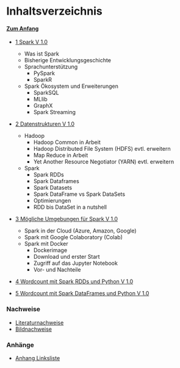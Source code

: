 # Inhaltsverzeichnis 

#### [Zum Anfang](README.md "Hier gelangen Sie zur Startseite")

* [1 Spark V 1.0](01_Spark.md "Einführung in Spark und seinem Ökosystem")
    * Was ist Spark
    * Bisherige Entwicklungsgeschichte
    * Sprachunterstützung
      * PySpark
      * SparkR
    * Spark Ökosystem und Erweiterungen
      * SparkSQL
      * MLlib
      * GraphX
      * Spark Streaming 

* [2 Datenstrukturen V 1.0](02_Datenstrukturen.md "Überblick über grundlegende Datenstrukturen in Spark")
    * Hadoop
      * Hadoop Common in Arbeit
      * Hadoop Distributed File System (HDFS) evtl. erweitern
      * Map Reduce in Arbeit
      * Yet Another Resource Negotiator (YARN) evtl. erweitern
    * Spark
      * Spark RDDs
      * Spark Dataframes 
      * Spark Datasets
      * Spark DataFrame vs Spark DataSets
      * Optimierungen
      * RDD bis DataSet in a nutshell

* [3 Mögliche Umgebungen für Spark V 1.0](03_Mögliche_Umgebungen_für_Spark.md "Überblick über mögliche Umgebungen für 
  Spark")
    * Spark in der Cloud (Azure, Amazon, Google)
    * Spark mit Google Colaboratory (Colab)
    * Spark mit Docker
        * Dockerimage
        * Download und erster Start
        * Zugriff auf das Jupyter Notebook
        * Vor- und Nachteile
  
* [4 Wordcount mit Spark RDDs und Python V 1.0](04_Wordcount_mit_Spark_RDDs_und_Python.md "Beispiel einer realen 
  Anwendung mit Spark RDDS und Python")

* [5 Wordcount mit Spark DataFrames und Python V 1.0](05_Wordcount_mit_Spark_DataFrames_und_Python.md "Beispiel einer 
  realen Anwendung mit Spark DataFrames und Python")

### Nachweise

* [Literaturnachweise](90_Literaturnachweise.md "Nachweis der verwendeten Literatur")
* [Bildnachweise](91_Bildnachweise.md "Nachweis der verwendeten Bilder")

### Anhänge

* [Anhang Linksliste](Anhang_Linkliste.md
  "Hier befindet sich eine Liste mit weiteren Webressourcen zum Thema")
